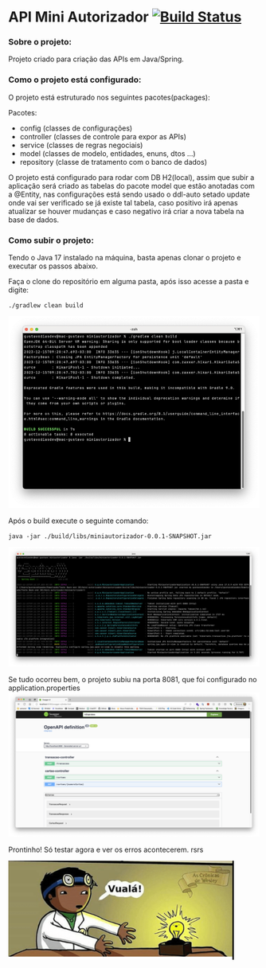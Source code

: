 # API Mini Autorizador [![Build Status](https://app.travis-ci.com/gustavodiasdev/TinnovaApi.svg?branch=main)](https://app.travis-ci.com/gustavodiasdev/TinnovaApi)

### Sobre o projeto:
Projeto criado para criação das APIs em Java/Spring.

### Como o projeto está configurado:
O projeto está estruturado nos seguintes pacotes(packages):

Pacotes:
- config (classes de configurações)
- controller (classes de controle para expor as APIs)
- service (classes de regras negociais)
- model (classes de modelo, entidades, enuns, dtos ...)
- repository (classe de tratamento com o banco de dados)

O projeto está configurado para rodar com DB H2(local), assim que subir a aplicação será criado as tabelas do pacote
model que estão anotadas com a @Entity, nas configurações está sendo usado o ddl-auto setado update onde
vai ser verificado se já existe tal tabela, caso positivo irá apenas atualizar se houver mudanças e caso negativo
irá criar a nova tabela na base de dados.

### Como subir o projeto:
Tendo o Java 17 instalado na máquina, basta apenas clonar o projeto e executar os passos abaixo.

Faça o clone do repositório em alguma pasta, após isso acesse a pasta e digite:

```
./gradlew clean build
```
![img.png](data/images/build.png)

Após o build execute o seguinte comando:

```
java -jar ./build/libs/miniautorizador-0.0.1-SNAPSHOT.jar
```
![img.png](data/images/java-jar.png)
    

Se tudo ocorreu bem, o projeto subiu na porta 8081, que foi configurado no application.properties
![img.png](data/images/swagger.png)


Prontinho! Só testar agora e ver os erros acontecerem. rsrs

![img.png](data/images/vuala.png)
